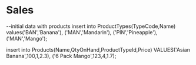 # Sales

--initial data  with products
insert into ProductTypes(TypeCode,Name)
values('BAN','Banana'),
('MAN','Mandarin'),
('PIN','Pineapple'),
('MAN','Mango');

insert into Products(Name,QtyOnHand,ProductTypeId,Price)
VALUES('Asian Banana',100,1,2.3),
('6 Pack Mango',123,4,1.7);


